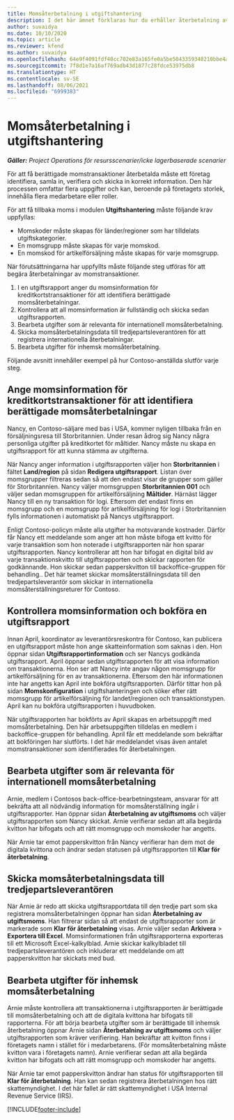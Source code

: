 ```yaml
---
title: Momsåterbetalning i utgiftshantering
description: I det här ämnet förklaras hur du erhåller återbetalning av momstransaktioner.
author: suvaidya
ms.date: 10/10/2020
ms.topic: article
ms.reviewer: kfend
ms.author: suvaidya
ms.openlocfilehash: 64e9f4091fdf40cc702e83a165fe0a5be5043359348210bbe4afcd8a18055133
ms.sourcegitcommit: 7f8d1e7a16af769adb43d1877c28fdce53975db8
ms.translationtype: HT
ms.contentlocale: sv-SE
ms.lasthandoff: 08/06/2021
ms.locfileid: "6999383"
---
```

# <a name="vat-recovery-in-expense-management"></a>Momsåterbetalning i utgiftshantering

_**Gäller:** Project Operations för resursscenarier/icke lagerbaserade scenarier_

För att få berättigade momstransaktioner återbetalda måste ett företag identifiera, samla in, verifiera och skicka in korrekt information. Den här processen omfattar flera uppgifter och kan, beroende på företagets storlek, innehålla flera medarbetare eller roller.

För att få tillbaka moms i modulen **Utgiftshantering** måste följande krav uppfyllas:

- Momskoder måste skapas för länder/regioner som har tilldelats utgiftskategorier.
- En momsgrupp måste skapas för varje momskod.
- En momskod för artikelförsäljning måste skapas för varje momsgrupp.

När förutsättningarna har uppfyllts måste följande steg utföras för att begära återbetalningar av momstransaktioner.

1. I en utgiftsrapport anger du momsinformation för kreditkortstransaktioner för att identifiera berättigade momsåterbetalningar.
2. Kontrollera att all momsinformation är fullständig och skicka sedan utgiftsrapporten.
3. Bearbeta utgifter som är relevanta för internationell momsåterbetalning.
4. Skicka momsåterbetalningsdata till tredjepartsleverantören för att registrera internationella återbetalningar.
5. Bearbeta utgifter för inhemsk momsåterbetalning.

Följande avsnitt innehåller exempel på hur Contoso-anställda slutför varje steg.

## <a name="enter-tax-information-about-credit-card-transactions-to-identify-eligible-vat-refunds"></a>Ange momsinformation för kreditkortstransaktioner för att identifiera berättigade momsåterbetalningar

Nancy, en Contoso-säljare med bas i USA, kommer nyligen tillbaka från en försäljningsresa till Storbritannien. Under resan ådrog sig Nancy några personliga utgifter på kreditkortet för måltider. Nancy måste nu skapa en utgiftsrapport för att kunna stämma av utgifterna.

När Nancy anger information i utgiftsrapporten väljer hon **Storbritannien** i fältet **Land/region** på sidan **Redigera utgiftsrapport**. Listan över momsgrupper filtreras sedan så att den endast visar de grupper som gäller för Storbritannien. Nancy väljer momsgruppen **Storbritannien 001** och väljer sedan momsgruppen för artikelförsäljning **Måltider**. Härnäst lägger Nancy till en ny transaktion för logi. Eftersom det endast finns en momsgrupp och en momsgrupp för artikelförsäljning för logi i Storbritannien fylls informationen i automatiskt på Nancys utgiftsrapport.

Enligt Contoso-policyn måste alla utgifter ha motsvarande kostnader. Därför får Nancy ett meddelande som anger att hon måste bifoga ett kvitto för varje transaktion som hon noterade i utgiftsrapporten när hon sparar utgiftsrapporten. Nancy kontrollerar att hon har bifogat en digital bild av varje transaktionskvitto till utgiftsrapporten och skickar rapporten för godkännande. Hon skickar sedan papperskvitton till backoffice-gruppen för behandling.. Det här teamet skickar momsåterställningsdata till den tredjepartsleverantör som skickar in internationella momsåterställningsreturer för Contoso.

## <a name="verify-tax-information-and-post-an-expense-report"></a>Kontrollera momsinformation och bokföra en utgiftsrapport

Innan April, koordinator av leverantörsreskontra för Contoso, kan publicera en utgiftsrapport måste hon ange skatteinformation som saknas i den. Hon öppnar sidan **Utgiftsrapportinformation** och ser Nancys godkända utgiftsrapport. April öppnar sedan utgiftsrapporten för att visa information om transaktionerna. Hon ser att Nancy inte angav någon momsgrupp för artikelförsäljning för en av transaktionerna. Eftersom den här informationen inte har angetts kan April inte bokföra utgiftsrapporten. Därför tittar hon på sidan **Momskonfiguration** i utgiftshanteringen och söker efter rätt momsgrupp för artikelförsäljning för landet/regionen och transaktionstypen. April kan nu bokföra utgiftsrapporten i huvudboken.

När utgiftsrapporten har bokförts av April skapas en arbetsuppgift med momsåterbetalning. Den här arbetsuppgiften tilldelas en medlem i backoffice-gruppen för behandling. April får ett meddelande som bekräftar att bokföringen har slutförts. I det här meddelandet visas även antalet momstransaktioner som identifierades för återbetalningen.

## <a name="process-expenses-that-are-eligible-for-international-vat-recovery"></a>Bearbeta utgifter som är relevanta för internationell momsåterbetalning

Arnie, medlem i Contosos back-office-bearbetningsteam, ansvarar för att bekräfta att all nödvändig information för momsåterställning ingår i utgiftsrapporter. Han öppnar sidan **Återbetalning av utgiftsmoms** och väljer utgiftsrapporten som Nancy skickat. Arnie verifierar sedan att alla begärda kvitton har bifogats och att rätt momsgrupp och momskoder har angetts.

När Arnie tar emot papperskvitton från Nancy verifierar han dem mot de digitala kvittona och ändrar sedan statusen på utgiftsrapporten till **Klar för återbetalning**.

## <a name="send-vat-recovery-data-to-the-third-party-vendor"></a>Skicka momsåterbetalningsdata till tredjepartsleverantören

När Arnie är redo att skicka utgiftsrapportdata till den tredje part som ska registrera momsåterbetalningen öppnar han sidan **Återbetalning av utgiftsmoms**. Han filtrerar sidan så att endast de utgiftsrapporter som är markerade som **Klar för återbetalning** visas. Arnie väljer sedan **Arkivera** &gt; **Exportera till Excel**. Momsinformationen från utgiftsrapporterna exporteras till ett Microsoft Excel-kalkylblad. Arnie skickar kalkylbladet till tredjepartsleverantören och inkluderar ett meddelande om att papperskvitton har skickats med bud.

## <a name="process-expenses-for-domestic-vat-recovery"></a>Bearbeta utgifter för inhemsk momsåterbetalning

Arnie måste kontrollera att transaktionerna i utgiftsrapporten är berättigade till momsåterbetalning och att de digitala kvittona har bifogats till rapporterna. För att börja bearbeta utgifter som är berättigade till inhemsk återbetalning öppnar Arnie sidan **Återbetalning av utgiftsmoms** och väljer utgiftsrapporten som kräver verifiering. Han bekräftar att kvitton finns i företagets namn i stället för i medarbetarens. (För momsåterbetalning måste kvitton vara i företagets namn). Arnie verifierar sedan att alla begärda kvitton har bifogats och att rätt momsgrupp och momskoder har angetts.

När Arnie tar emot papperskvitton ändrar han status för utgiftsrapporten till **Klar för återbetalning**. Han kan sedan registrera återbetalningen hos rätt skattemyndighet. I det här fallet är rätt skattemyndighet i USA Internal Revenue Service (IRS).


[!INCLUDE[footer-include](../includes/footer-banner.md)]